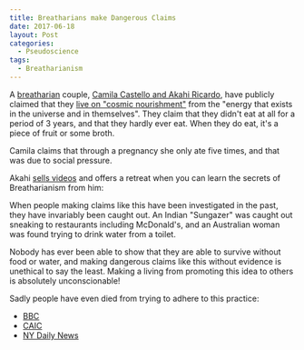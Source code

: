 ```yaml
---
title: Breatharians make Dangerous Claims
date: 2017-06-18
layout: Post
categories:
  - Pseudoscience
tags:
  - Breatharianism
---
```


A [breatharian](<(http://www.snopes.com/breatharians/)>) couple, [Camila Castello and Akahi Ricardo](http://www.nzherald.co.nz/lifestyle/news/article.cfm?c_id=6&objectid=11878398), have publicly claimed that they [live on "cosmic nourishment"](https://www.independent.co.uk/life-style/health-and-families/breatharian-couple-food-free-lifestyle-diet-not-hungry-2008-camila-castello-akahi-ricardo-ecuador-a7792841.html) from the "energy that exists in the universe and in themselves". They claim that they didn't eat at all for a period of 3 years, and that they hardly ever eat. When they do eat, it's a piece of fruit or some broth.

<!-- more -->

Camila claims that through a pregnancy she only ate five times, and that was due to social pressure.

Akahi [sells videos](http://ricardoakahi.com/) and offers a retreat when you can learn the secrets of Breatharianism from him:

When people making claims like this have been investigated in the past, they have invariably been caught out. An Indian "Sungazer" was caught out sneaking to restaurants including McDonald's, and an Australian woman was found trying to drink water from a toilet.

Nobody has ever been able to show that they are able to survive without food or water, and making dangerous claims like this without evidence is unethical to say the least. Making a living from promoting this idea to others is absolutely unconscionable!

Sadly people have even died from trying to adhere to this practice:

- [BBC](http://news.bbc.co.uk/2/hi/uk_news/scotland/453661.stm)
- [CAIC](http://www.caic.org.au/miscult/breatharians/uest%20for%20inner%20peace%20led%20Lani%20to%20a%20cruel%20death.htm)
- [NY Daily News](http://www.nydailynews.com/life-style/health/swiss-women-dies-giving-water-food-thought-live-sunlight-article-1.1067359)
